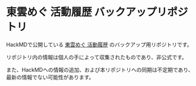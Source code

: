 # 東雲めぐ 活動履歴 バックアップリポジトリ

HackMDで公開している [東雲めぐ 活動履歴](https://hackmd.io/@kuroiwasi/megu_history) のバックアップ用リポジトリです。

リポジトリ内の情報は個人の手によって収集されたものであり、非公式です。

また、HackMDへの情報の追加、および本リポジトリへの同期は不定期であり、最新の情報でない可能性があります。
